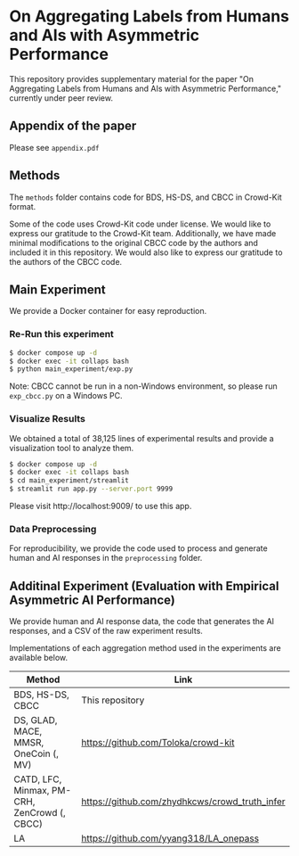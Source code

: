 # On Aggregating Labels from Humans and AIs with Asymmetric Performance

This repository provides supplementary material for the paper "On Aggregating Labels from Humans and AIs with Asymmetric Performance," currently under peer review.

## Appendix of the paper
Please see `appendix.pdf`

## Methods
The `methods` folder contains code for BDS, HS-DS, and CBCC in Crowd-Kit format.

Some of the code uses Crowd-Kit code under license. We would like to express our gratitude to the Crowd-Kit team.
Additionally, we have made minimal modifications to the original CBCC code by the authors and included it in this repository. We would also like to express our gratitude to the authors of the CBCC code.

## Main Experiment
We provide a Docker container for easy reproduction.

### Re-Run this experiment
```sh
$ docker compose up -d
$ docker exec -it collaps bash
$ python main_experiment/exp.py
```
Note: CBCC cannot be run in a non-Windows environment, so please run `exp_cbcc.py` on a Windows PC.

### Visualize Results
We obtained a total of 38,125 lines of experimental results and provide a visualization tool to analyze them.

```sh
$ docker compose up -d
$ docker exec -it collaps bash
$ cd main_experiment/streamlit
$ streamlit run app.py --server.port 9999
```

Please visit http://localhost:9009/ to use this app.

### Data Preprocessing
For reproducibility, we provide the code used to process and generate human and AI responses in the `preprocessing` folder.

## Additinal Experiment (Evaluation with Empirical Asymmetric AI Performance)
We provide human and AI response data, the code that generates the AI ​​responses, and a CSV of the raw experiment results.

Implementations of each aggregation method used in the experiments are available below.

| Method                                       | Link                                           |
|----------------------------------------------|------------------------------------------------|
| BDS, HS-DS, CBCC                             | This repository                                |
| DS, GLAD, MACE, MMSR, OneCoin (, MV)         | https://github.com/Toloka/crowd-kit            |
| CATD, LFC, Minmax, PM-CRH, ZenCrowd (, CBCC) | https://github.com/zhydhkcws/crowd_truth_infer |
| LA                                           | https://github.com/yyang318/LA_onepass         |


